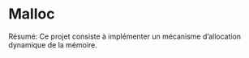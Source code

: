 # Malloc
Résumé: Ce projet consiste à implémenter un mécanisme d’allocation dynamique de la mémoire.
